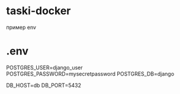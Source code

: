 # taski-docker

пример env 
# .env
POSTGRES_USER=django_user
POSTGRES_PASSWORD=mysecretpassword
POSTGRES_DB=django

DB_HOST=db
DB_PORT=5432